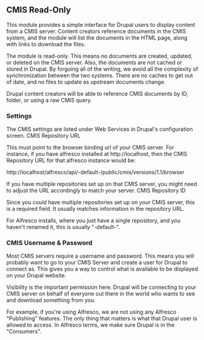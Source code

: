 ## CMIS Read-Only

This module provides a simple interface for Drupal users to display content from a CMIS server. Content creators reference documents in the CMIS system, and the module will list the documents in the HTML page, along with links to download the files.

The module is read-only. This means no documents are created, updated, or deleted on the CMIS server. Also, the documents are not cached or stored in Drupal. By forgoing all of the writing, we avoid all the complexity of synchronization between the two systems. There are no caches to get out of date, and no files to update as upstream documents change.

Drupal content creators will be able to reference CMIS documents by ID, folder, or using a raw CMIS query.

### Settings

The CMIS settings are listed under Web Services in Drupal's configuration screen.
CMIS Repository URL

This must point to the browser binding url of your CMIS server. For instance, if you have alfresco installed at http://localhost, then the CMIS Repository URL for that alfresco instance would be:

http://localhost/alfresco/api/-default-/public/cmis/versions/1.1/browser

If you have multiple repositories set up on that CMIS server, you might need to adjust the URL accordingly to match your server.
CMIS Repository ID

Since you *could* have multiple repositories set up on your CMIS server, this is a required field. It usually matches information in the repository URL.

For Alfresco installs, where you just have a single repository, and you haven't renamed it, this is usually "-default-".

### CMIS Username & Password

Most CMIS servers require a username and password. This means you will probably want to go to your CMIS Server and create a user for Drupal to connect as. This gives you a way to control what is available to be displayed on your Drupal website.

Visibility is the important permission here. Drupal will be connecting to your CMIS server on behalf of everyone out there in the world who wants to see and download something from you.

For example, if you're using Alfresco, we are not using any Alfresco "Publishing" features. The only thing that matters is what that Drupal user is allowed to access. In Alfresco terms, we make sure Drupal is in the "Consumers".
